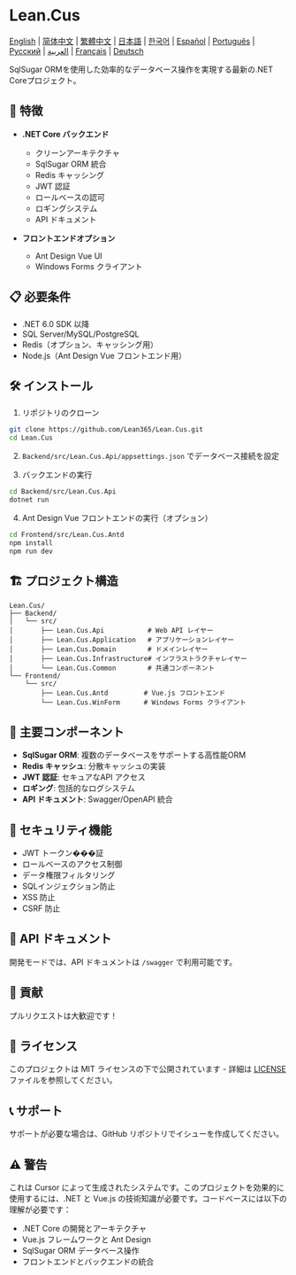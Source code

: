 # Lean.Cus

[English](README.md) | [简体中文](README.zh-CN.md) | [繁體中文](README.zh-TW.md) | [日本語](README.ja.md) | [한국어](README.ko.md) | [Español](README.es.md) | [Português](README.pt.md) | [Русский](README.ru.md) | [العربية](README.ar.md) | [Français](README.fr.md) | [Deutsch](README.de.md)

SqlSugar ORMを使用した効率的なデータベース操作を実現する最新の.NET Coreプロジェクト。

## 🚀 特徴

- **.NET Core バックエンド**
  - クリーンアーキテクチャ
  - SqlSugar ORM 統合
  - Redis キャッシング
  - JWT 認証
  - ロールベースの認可
  - ロギングシステム
  - API ドキュメント

- **フロントエンドオプション**
  - Ant Design Vue UI
  - Windows Forms クライアント

## 📋 必要条件

- .NET 6.0 SDK 以降
- SQL Server/MySQL/PostgreSQL
- Redis（オプション、キャッシング用）
- Node.js（Ant Design Vue フロントエンド用）

## 🛠️ インストール

1. リポジトリのクローン
```bash
git clone https://github.com/Lean365/Lean.Cus.git
cd Lean.Cus
```

2. `Backend/src/Lean.Cus.Api/appsettings.json` でデータベース接続を設定

3. バックエンドの実行
```bash
cd Backend/src/Lean.Cus.Api
dotnet run
```

4. Ant Design Vue フロントエンドの実行（オプション）
```bash
cd Frontend/src/Lean.Cus.Antd
npm install
npm run dev
```

## 🏗️ プロジェクト構造

```
Lean.Cus/
├── Backend/
│   └── src/
│       ├── Lean.Cus.Api           # Web API レイヤー
│       ├── Lean.Cus.Application   # アプリケーションレイヤー
│       ├── Lean.Cus.Domain        # ドメインレイヤー
│       ├── Lean.Cus.Infrastructure# インフラストラクチャレイヤー
│       └── Lean.Cus.Common        # 共通コンポーネント
└── Frontend/
    └── src/
        ├── Lean.Cus.Antd         # Vue.js フロントエンド
        └── Lean.Cus.WinForm      # Windows Forms クライアント
```

## 🔧 主要コンポーネント

- **SqlSugar ORM**: 複数のデータベースをサポートする高性能ORM
- **Redis キャッシュ**: 分散キャッシュの実装
- **JWT 認証**: セキュアなAPI アクセス
- **ロギング**: 包括的なログシステム
- **API ドキュメント**: Swagger/OpenAPI 統合

## 🔐 セキュリティ機能

- JWT トークン���証
- ロールベースのアクセス制御
- データ権限フィルタリング
- SQLインジェクション防止
- XSS 防止
- CSRF 防止

## 📝 API ドキュメント

開発モードでは、API ドキュメントは `/swagger` で利用可能です。

## 🤝 貢献

プルリクエストは大歓迎です！

## 📄 ライセンス

このプロジェクトは MIT ライセンスの下で公開されています - 詳細は [LICENSE](LICENSE) ファイルを参照してください。

## 📞 サポート

サポートが必要な場合は、GitHub リポジトリでイシューを作成してください。

## ⚠️ 警告

これは Cursor によって生成されたシステムです。このプロジェクトを効果的に使用するには、.NET と Vue.js の技術知識が必要です。コードベースには以下の理解が必要です：
- .NET Core の開発とアーキテクチャ
- Vue.js フレームワークと Ant Design
- SqlSugar ORM データベース操作
- フロントエンドとバックエンドの統合 